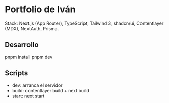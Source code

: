 # Portfolio de Iván

Stack: Next.js (App Router), TypeScript, Tailwind 3, shadcn/ui, Contentlayer (MDX), NextAuth, Prisma.

## Desarrollo
pnpm install
pnpm dev

## Scripts
- dev: arranca el servidor
- build: contentlayer build + next build
- start: next start

